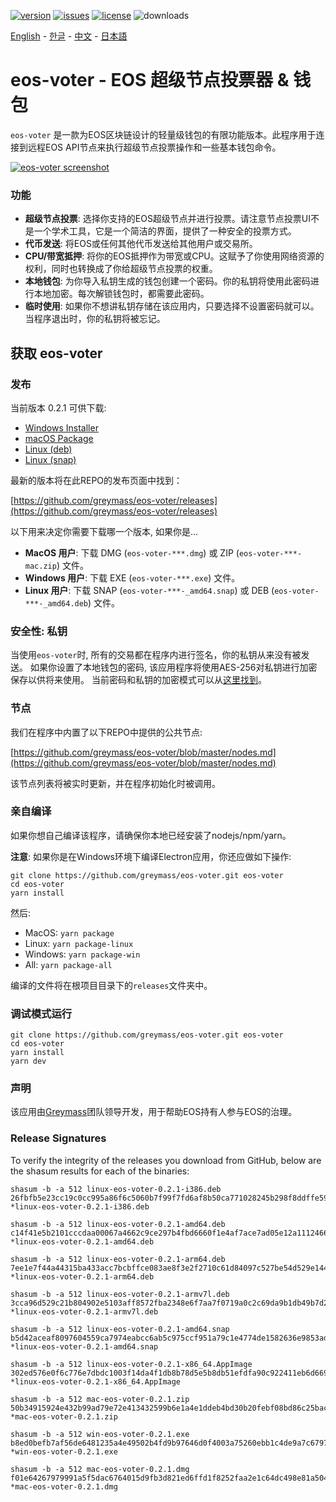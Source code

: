 [![version](https://img.shields.io/github/release/greymass/eos-voter/all.svg)](https://github.com/greymass/eos-voter/releases)
[![issues](https://img.shields.io/github/issues/greymass/eos-voter.svg)](https://github.com/greymass/eos-voter/issues)
[![license](https://img.shields.io/badge/license-MIT-blue.svg)](https://raw.githubusercontent.com/greymass/eos-voter/master/LICENSE)
![downloads](https://img.shields.io/github/downloads/greymass/eos-voter/total.svg)

[English](https://github.com/greymass/eos-voter/blob/master/README.md) - [한글](https://github.com/greymass/eos-voter/blob/master/README.kr.md) - [中文](https://github.com/greymass/eos-voter/blob/master/README.zh.md) - [日本語](https://github.com/greymass/eos-voter/blob/master/README.ja.md)

# eos-voter - EOS 超级节点投票器 & 钱包

`eos-voter` 是一款为EOS区块链设计的轻量级钱包的有限功能版本。此程序用于连接到远程EOS API节点来执行超级节点投票操作和一些基本钱包命令。

[![eos-voter screenshot](https://raw.githubusercontent.com/greymass/eos-voter/master/eos-voter.png)](https://raw.githubusercontent.com/greymass/eos-voter/master/eos-voter.png)

### 功能

- **超级节点投票**: 选择你支持的EOS超级节点并进行投票。请注意节点投票UI不是一个学术工具，它是一个简洁的界面，提供了一种安全的投票方式。
- **代币发送**: 将EOS或任何其他代币发送给其他用户或交易所。
- **CPU/带宽抵押**: 将你的EOS抵押作为带宽或CPU。这赋予了你使用网络资源的权利，同时也转换成了你给超级节点投票的权重。
- **本地钱包**: 为你导入私钥生成的钱包创建一个密码。你的私钥将使用此密码进行本地加密。每次解锁钱包时，都需要此密码。
- **临时使用**: 如果你不想讲私钥存储在该应用内，只要选择不设置密码就可以。当程序退出时，你的私钥将被忘记。

## 获取 eos-voter

### 发布

当前版本 0.2.1 可供下载:

- [Windows Installer](https://github.com/greymass/eos-voter/releases/download/v0.2.1/win-eos-voter-0.2.1.exe)
- [macOS Package](https://github.com/greymass/eos-voter/releases/download/v0.2.1/mac-eos-voter-0.2.1.dmg)
- [Linux (deb)](https://github.com/greymass/eos-voter/releases/download/v0.2.1/linux-eos-voter-0.2.1-amd64.snap)
- [Linux (snap)](https://github.com/greymass/eos-voter/releases/download/v0.2.1/linux-eos-voter-0.2.1-amd64.snap)

最新的版本将在此REPO的发布页面中找到：

[https://github.com/greymass/eos-voter/releases](https://github.com/greymass/eos-voter/releases)

以下用来决定你需要下载哪一个版本, 如果你是...

- **MacOS 用户**: 下载 DMG (`eos-voter-***.dmg`) 或 ZIP (`eos-voter-***-mac.zip`) 文件。
- **Windows 用户**: 下载 EXE (`eos-voter-***.exe`) 文件。
- **Linux 用户**: 下载 SNAP (`eos-voter-***-_amd64.snap`) 或 DEB (`eos-voter-***-_amd64.deb`) 文件。

### 安全性: 私钥

当使用`eos-voter`时, 所有的交易都在程序内进行签名，你的私钥从来没有被发送。 如果你设置了本地钱包的密码, 该应用程序将使用AES-256对私钥进行加密保存以供将来使用。 当前密码和私钥的加密模式可以从[这里找到](https://github.com/aaroncox/eos-voter/blob/master/app/shared/actions/wallet.js#L71-L86)。

### 节点

我们在程序中内置了以下REPO中提供的公共节点:

[https://github.com/greymass/eos-voter/blob/master/nodes.md](https://github.com/greymass/eos-voter/blob/master/nodes.md)

该节点列表将被实时更新，并在程序初始化时被调用。

### 亲自编译

如果你想自己编译该程序，请确保你本地已经安装了nodejs/npm/yarn。

**注意**: 如果你是在Windows环境下编译Electron应用，你还应做如下操作:

```
git clone https://github.com/greymass/eos-voter.git eos-voter
cd eos-voter
yarn install
```

然后:

- MacOS: `yarn package`
- Linux: `yarn package-linux`
- Windows: `yarn package-win`
- All: `yarn package-all`

编译的文件将在根项目目录下的`releases`文件夹中。

### 调试模式运行

```
git clone https://github.com/greymass/eos-voter.git eos-voter
cd eos-voter
yarn install
yarn dev
```

### 声明

该应用由[Greymass](https://greymass.com)团队领导开发，用于帮助EOS持有人参与EOS的治理。

### Release Signatures

To verify the integrity of the releases you download from GitHub, below are the shasum results for each of the binaries:

```
shasum -b -a 512 linux-eos-voter-0.2.1-i386.deb
26fbfb5e23cc19c0cc995a86f6c5060b7f99f7fd6af8b50ca771028245b298f8ddffe59925d73ee65d88b4ff10096488abf5b22ced87a27c6f5bcadc6ff870fc *linux-eos-voter-0.2.1-i386.deb

shasum -b -a 512 linux-eos-voter-0.2.1-amd64.deb
c14f41e5b2101cccdaa00067a4662c9ce297b4fbd6660f1e4af7ace7ad05e12a1112466b3dc948e77f34178b3c9cdcf7f2678886811f533bb9cafcb20e82b3d0 *linux-eos-voter-0.2.1-amd64.deb

shasum -b -a 512 linux-eos-voter-0.2.1-arm64.deb
7ee1e7f44a44315ba433acc7bcbffce083ae8f3e2f2710c61d84097c527be54d529e144b5219c41fcc3d3bd914d31a9d12dcabb224766d547ae5087a6f2c56e2 *linux-eos-voter-0.2.1-arm64.deb

shasum -b -a 512 linux-eos-voter-0.2.1-armv7l.deb
3cca96d529c21b804902e5103aff8572fba2348e6f7aa7f0719a0c2c69da9b1db49b7d2ede3260cf6e12275acfa7711778094b104a760a66ce8975dfc4613e24 *linux-eos-voter-0.2.1-armv7l.deb

shasum -b -a 512 linux-eos-voter-0.2.1-amd64.snap
b5d42aceaf8097604559ca7974eabcc6ab5c975ccf951a79c1e4774de1582636e9853ad29efd171e7091888097c8a5e09668857aaddfaa1a368ddaeacf805daa *linux-eos-voter-0.2.1-amd64.snap

shasum -b -a 512 linux-eos-voter-0.2.1-x86_64.AppImage
302ed576e0f6c776e7dbdc1003f14da4f1db8b78d5e5b8db51efdfa90c922411eb6d6693e247aa900b03bc34a70479cae5d7fa9523267ea0f03beab92beb4a02 *linux-eos-voter-0.2.1-x86_64.AppImage

shasum -b -a 512 mac-eos-voter-0.2.1.zip
50b34915924e432b99ad79e72e413432599b6e1a4e1ddeb4bd30b20febf08bd86c25bac1f484feb9771abe51f3ffcf9e90ac917417c1a49f41af44ba271d1008 *mac-eos-voter-0.2.1.zip

shasum -b -a 512 win-eos-voter-0.2.1.exe
b8ed0befb7af56de6481235a4e49502b4fd9b97646d0f4003a75260ebb1c4de9a7c67977cde36d24b9c4bc065ef05d75ad6e0c7e912ebbfccdb2f98d899db6e0 *win-eos-voter-0.2.1.exe

shasum -b -a 512 mac-eos-voter-0.2.1.dmg
f01e64267979991a5f5dac6764015d9fb3d821ed6ffd1f8252faa2e1c64dc498e81a50428fb787135d9ca0e8ff0f2d722953057bb41fb0629e0b6dba6ac6a124 *mac-eos-voter-0.2.1.dmg
```
